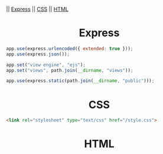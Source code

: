 || [Express](#express) || [CSS](#css) || [HTML](#html)

<h1 align="center" id="express">Express</h1>

```js
app.use(express.urlencoded({ extended: true }));
app.use(express.json());

app.set("view engine", "ejs");
app.set("views", path.join(__dirname, "views"));

app.use(express.static(path.join(__dirname, "public")));
```

<h1 align="center" id="css">CSS</h1>

```html
<link rel="stylesheet" type="text/css" href="/style.css">
```

<h1 align="center" id="html">HTML</h1>